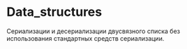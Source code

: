 # Data_structures
Сериализации и десериализации двусвязного списка без использования стандартных средств сериализации.
